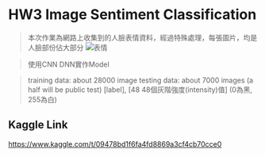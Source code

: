 # HW3 Image Sentiment Classification
> 本次作業為網路上收集到的人臉表情資料，經過特殊處理，每張圖片，均是人臉部份佔大部分
![表情](https://imgur.com/kMXR9Yo.jpg)

> 使用CNN DNN實作Model

> training data: about 28000 image
> testing data: about 7000 images (a half will be public test)
> [label], [48 48個灰階強度(intensity)值] (0為黑, 255為白)

## Kaggle Link
<https://www.kaggle.com/t/09478bd1f6fa4fd8869a3cf4cb70cce0>







